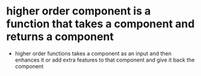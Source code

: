 # higher order component is a function that takes a component and returns a component
- higher order functions takes a component as an input and then enhances it or add extra features to that component and give it back the component